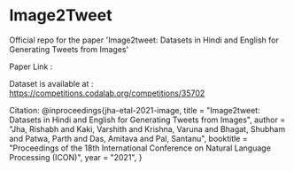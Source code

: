 # Image2Tweet

Official repo for the paper 'Image2tweet: Datasets in Hindi and English for Generating Tweets from Images'

Paper Link : 

Dataset is available at : https://competitions.codalab.org/competitions/35702

Citation: @inproceedings{jha-etal-2021-image, title = "Image2tweet: Datasets in Hindi and English for Generating Tweets from Images", author = "Jha, Rishabh and Kaki, Varshith and Krishna, Varuna and Bhagat, Shubham and Patwa, Parth and Das, Amitava and Pal, Santanu", booktitle = "Proceedings of the 18th International Conference on Natural Language Processing (ICON)", year = "2021", }
